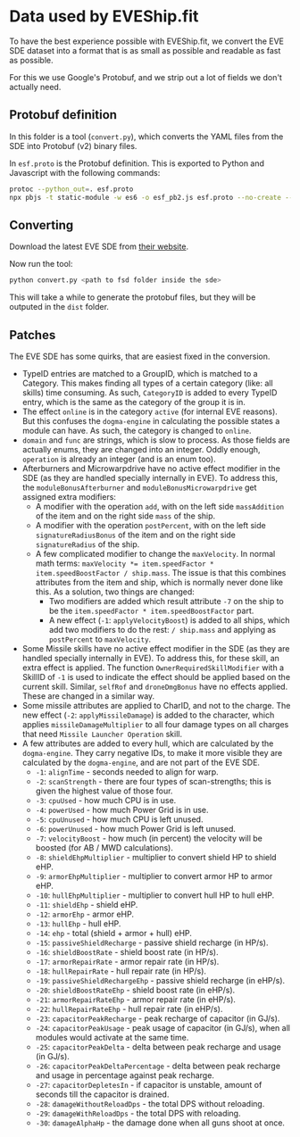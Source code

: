 # Data used by EVEShip.fit

To have the best experience possible with EVEShip.fit, we convert the EVE SDE dataset into a format that is as small as possible and readable as fast as possible.

For this we use Google's Protobuf, and we strip out a lot of fields we don't actually need.

## Protobuf definition

In this folder is a tool (`convert.py`), which converts the YAML files from the SDE into Protobuf (v2) binary files.

In `esf.proto` is the Protobuf definition.
This is exported to Python and Javascript with the following commands:

```bash
protoc --python_out=. esf.proto
npx pbjs -t static-module -w es6 -o esf_pb2.js esf.proto --no-create --no-encode --no-verify --no-convert --no-delimited --no-typeurl --no-beautify --no-comments --no-service
```

## Converting

Download the latest EVE SDE from [their website](https://developers.eveonline.com/resource/resources).

Now run the tool:

```bash
python convert.py <path to fsd folder inside the sde>
```

This will take a while to generate the protobuf files, but they will be outputed in the `dist` folder.

## Patches

The EVE SDE has some quirks, that are easiest fixed in the conversion.

- TypeID entries are matched to a GroupID, which is matched to a Category.
  This makes finding all types of a certain category (like: all skills) time consuming.
  As such, `CategoryID` is added to every TypeID entry, which is the same as the category of the group it is in.
- The effect `online` is in the category `active` (for internal EVE reasons).
  But this confuses the `dogma-engine` in calculating the possible states a module can have.
  As such, the category is changed to `online`.
- `domain` and `func` are strings, which is slow to process.
  As those fields are actually enums, they are changed into an integer.
  Oddly enough, `operation` is already an integer (and is an enum too).
- Afterburners and Microwarpdrive have no active effect modifier in the SDE (as they are handled specially internally in EVE).
  To address this, the `moduleBonusAfterburner` and `moduleBonusMicrowarpdrive` get assigned extra modifiers:
  - A modifier with the operation `add`, with on the left side `massAddition` of the item and on the right side `mass` of the ship.
  - A modifier with the operation `postPercent`, with on the left side `signatureRadiusBonus` of the item and on the right side `signatureRadius` of the ship.
  - A few complicated modifier to change the `maxVelocity`.
    In normal math terms: `maxVelocity *= item.speedFactor * item.speedBoostFactor / ship.mass`.
    The issue is that this combines attributes from the item and ship, which is normally never done like this.
    As a solution, two things are changed:
    - Two modifiers are added which result attribute `-7` on the ship to be the `item.speedFactor * item.speedBoostFactor` part.
    - A new effect (`-1`: `applyVelocityBoost`) is added to all ships, which add two modifiers to do the rest: `/ ship.mass` and applying as `postPercent` to `maxVelocity`.
- Some Missile skills have no active effect modifier in the SDE (as they are handled specially internally in EVE).
  To address this, for these skill, an extra effect is applied.
  The function `OwnerRequiredSkillModifier` with a SkillID of `-1` is used to indicate the effect should be applied based on the current skill.
  Similar, `selfRof` and `droneDmgBonus` have no effects applied.
  These are changed in a similar way.
- Some missile attributes are applied to CharID, and not to the charge.
  The new effect (`-2`: `applyMissileDamage`) is added to the character, which applies `missileDamageMultiplier` to all four damage types on all charges that need `Missile Launcher Operation` skill.
- A few attributes are added to every hull, which are calculated by the `dogma-engine`.
  They carry negative IDs, to make it more visible they are calculated by the `dogma-engine`, and are not part of the EVE SDE.
  - `-1`: `alignTime` - seconds needed to align for warp.
  - `-2`: `scanStrength` - there are four types of scan-strengths; this is given the highest value of those four.
  - `-3`: `cpuUsed` - how much CPU is in use.
  - `-4`: `powerUsed` - how much Power Grid is in use.
  - `-5`: `cpuUnused` - how much CPU is left unused.
  - `-6`: `powerUnused` - how much Power Grid is left unused.
  - `-7`: `velocityBoost` - how much (in percent) the velocity will be boosted (for AB / MWD calculations).
  - `-8`: `shieldEhpMultiplier` - multiplier to convert shield HP to shield eHP.
  - `-9`: `armorEhpMultiplier` - multiplier to convert armor HP to armor eHP.
  - `-10`: `hullEhpMultiplier` - multiplier to convert hull HP to hull eHP.
  - `-11`: `shieldEhp` - shield eHP.
  - `-12`: `armorEhp` - armor eHP.
  - `-13`: `hullEhp` - hull eHP.
  - `-14`: `ehp` - total (shield + armor + hull) eHP.
  - `-15`: `passiveShieldRecharge` - passive shield recharge (in HP/s).
  - `-16`: `shieldBoostRate` - shield boost rate (in HP/s).
  - `-17`: `armorRepairRate` - armor repair rate (in HP/s).
  - `-18`: `hullRepairRate` - hull repair rate (in HP/s).
  - `-19`: `passiveShieldRechargeEhp` - passive shield recharge (in eHP/s).
  - `-20`: `shieldBoostRateEhp` - shield boost rate (in eHP/s).
  - `-21`: `armorRepairRateEhp` - armor repair rate (in eHP/s).
  - `-22`: `hullRepairRateEhp` - hull repair rate (in eHP/s).
  - `-23`: `capacitorPeakRecharge` - peak recharge of capacitor (in GJ/s).
  - `-24`: `capacitorPeakUsage` - peak usage of capacitor (in GJ/s), when all modules would activate at the same time.
  - `-25`: `capacitorPeakDelta` - delta between peak recharge and usage (in GJ/s).
  - `-26`: `capacitorPeakDeltaPercentage` - delta between peak recharge and usage in percentage against peak recharge.
  - `-27`: `capacitorDepletesIn` - if capacitor is unstable, amount of seconds till the capacitor is drained.
  - `-28`: `damageWithoutReloadDps` - the total DPS without reloading.
  - `-29`: `damageWithReloadDps` - the total DPS with reloading.
  - `-30`: `damageAlphaHp` - the damage done when all guns shoot at once.
